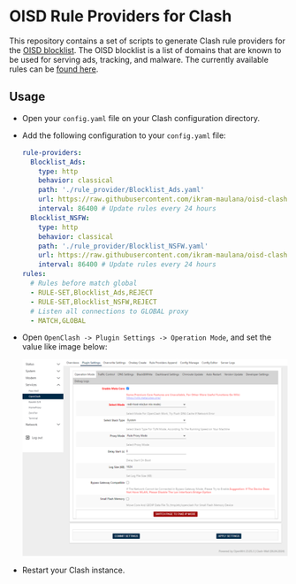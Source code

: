 # OISD Rule Providers for Clash

This repository contains a set of scripts to generate Clash rule providers for the [OISD blocklist](https://oisd.nl/). The OISD blocklist is a list of domains that are known to be used for serving ads, tracking, and malware. The currently available rules can be [found here](https://github.com/ikram-maulana/oisd-clash-rule/tree/main/rule_provider).

## Usage

- Open your `config.yaml` file on your Clash configuration directory.

- Add the following configuration to your `config.yaml` file:

  ```yaml
  rule-providers:
    Blocklist_Ads:
      type: http
      behavior: classical
      path: './rule_provider/Blocklist_Ads.yaml'
      url: https://raw.githubusercontent.com/ikram-maulana/oisd-clash-rule/main/rule_provider/Blocklist_Ads.yaml
      interval: 86400 # Update rules every 24 hours
    Blocklist_NSFW:
      type: http
      behavior: classical
      path: './rule_provider/Blocklist_NSFW.yaml'
      url: https://raw.githubusercontent.com/ikram-maulana/oisd-clash-rule/main/rule_provider/Blocklist_NSFW.yaml
      interval: 86400 # Update rules every 24 hours
  rules:
    # Rules before match global
    - RULE-SET,Blocklist_Ads,REJECT
    - RULE-SET,Blocklist_NSFW,REJECT
    # Listen all connections to GLOBAL proxy
    - MATCH,GLOBAL
  ```

- Open `OpenClash -> Plugin Settings -> Operation Mode`, and set the value like image below:

  ![OpenClash Settings](assets/image/openclash-setting.png)

- Restart your Clash instance.
